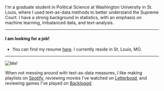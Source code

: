 I'm a graduate student in Political Science at Washington University in St. Louis, where I used text-as-data methods to better understand the Supreme Court. I have a strong background in statistics, with an emphasis on machine learning, imbalanced data, and text-analysis. 

---

#### I am looking for a job!

- You can find my resume [here][resume-url]. I currently reside in St. Louis, MO.

---

![Me!](profile.avif)

When not messing around with text-as-data measures, I like making playlists on [Spotify](https://open.spotify.com/user/x5xyifk4f697kabe2mm1u95p5?si=972ccc2d5bca40cd), reviewing movies I've watched on [Letterboxd](https://letterboxd.com/PeterJBachman/), and reviewing games I've played on [Backloggd](https://www.backloggd.com/u/PeterJBachman/).

[resume-url]: /resume/